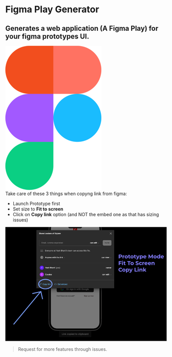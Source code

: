 # Figma Play Generator

## Generates a web application (A Figma Play) for your figma prototypes UI.

![Figma](./images/figma.png)  
Take care of these 3 things when copyng link from figma:

- Launch Prototype first
- Set size to **Fit to screen**
- Click on **Copy link** option (and NOT the embed one as that has sizing issues)

![Supporting media on how to copy link from Figma](./images/link.png)

> Request for more features through issues.
